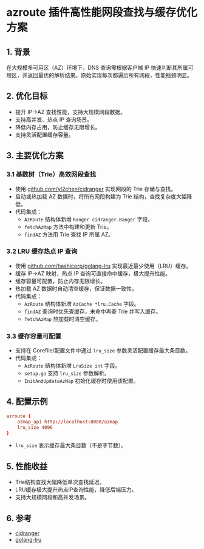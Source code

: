 # azroute 插件高性能网段查找与缓存优化方案

## 1. 背景

在大规模多可用区（AZ）环境下，DNS 查询需根据客户端 IP 快速判断其所属可用区，并返回最优的解析结果。原始实现每次都遍历所有网段，性能瓶颈明显。

## 2. 优化目标
- 提升 IP->AZ 查找性能，支持大规模网段数据。
- 支持高并发、热点 IP 查询场景。
- 降低内存占用，防止缓存无限增长。
- 支持灵活配置缓存容量。

## 3. 主要优化方案

### 3.1 基数树（Trie）高效网段查找
- 使用 [github.com/yl2chen/cidranger](https://github.com/yl2chen/cidranger) 实现网段的 Trie 存储与查找。
- 启动或热加载 AZ 数据时，将所有网段构建为 Trie 结构，查找复杂度大幅降低。
- 代码集成：
  - `AzRoute` 结构体新增 `Ranger cidranger.Ranger` 字段。
  - `fetchAzMap` 方法中构建和更新 Trie。
  - `findAZ` 方法用 Trie 查找 IP 所属 AZ。

### 3.2 LRU 缓存热点 IP 查询
- 使用 [github.com/hashicorp/golang-lru](https://github.com/hashicorp/golang-lru) 实现最近最少使用（LRU）缓存。
- 缓存 IP->AZ 映射，热点 IP 查询可直接命中缓存，极大提升性能。
- 缓存容量可配置，防止内存无限增长。
- 热加载 AZ 数据时自动清空缓存，保证数据一致性。
- 代码集成：
  - `AzRoute` 结构体新增 `AzCache *lru.Cache` 字段。
  - `findAZ` 查询时优先查缓存，未命中再查 Trie 并写入缓存。
  - `fetchAzMap` 热加载时清空缓存。

### 3.3 缓存容量可配置
- 支持在 Corefile/配置文件中通过 `lru_size` 参数灵活配置缓存最大条目数。
- 代码集成：
  - `AzRoute` 结构体新增 `LruSize int` 字段。
  - `setup.go` 支持 `lru_size` 参数解析。
  - `InitAndUpdateAzMap` 初始化缓存时使用该配置。

## 4. 配置示例

```conf
azroute {
    azmap_api http://localhost:8080/azmap
    lru_size 4096
}
```
- `lru_size` 表示缓存最大条目数（不是字节数）。

## 5. 性能收益
- Trie结构查找大幅降低单次查找延迟。
- LRU缓存极大提升热点IP查询性能，降低后端压力。
- 支持大规模网段和高并发场景。

## 6. 参考
- [cidranger](https://github.com/yl2chen/cidranger)
- [golang-lru](https://github.com/hashicorp/golang-lru) 